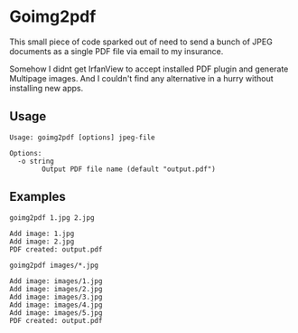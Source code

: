 # Goimg2pdf

This small piece of code sparked out of need to send a bunch of JPEG documents
as a single PDF file via email to my insurance.

Somehow I didnt get IrfanView to accept installed PDF plugin and generate Multipage
images. And I couldn't find any alternative in a hurry without installing new apps.

## Usage

```
Usage: goimg2pdf [options] jpeg-file

Options:
  -o string
        Output PDF file name (default "output.pdf")
```

## Examples

```
goimg2pdf 1.jpg 2.jpg

Add image: 1.jpg
Add image: 2.jpg
PDF created: output.pdf
```

```
goimg2pdf images/*.jpg

Add image: images/1.jpg
Add image: images/2.jpg
Add image: images/3.jpg
Add image: images/4.jpg
Add image: images/5.jpg
PDF created: output.pdf
```

